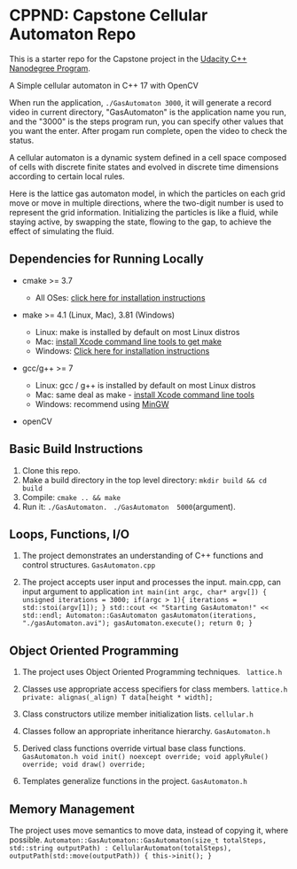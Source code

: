 # CPPND: Capstone Cellular Automaton Repo

This is a starter repo for the Capstone project in the [Udacity C++ Nanodegree Program](https://www.udacity.com/course/c-plus-plus-nanodegree--nd213).

A Simple cellular automaton in C++ 17 with OpenCV

When run the application, `./GasAutomaton 3000`, it will generate a record video in current directory, "GasAutomaton" is the application name you run, and the "3000" is the steps program
run, you can specify other values that you want the enter. After progam run complete, open the video to check the status.

A cellular automaton is a dynamic system defined in a cell space composed of cells with discrete finite states and evolved in discrete time dimensions according to certain local rules.

Here is the lattice gas automaton model, in which the particles on each grid move or move in multiple directions, where the two-digit number is used to represent the grid information. Initializing the particles is like a fluid, while staying active, by swapping the state, flowing to the gap, to achieve the effect of simulating the fluid.

## Dependencies for Running Locally
* cmake >= 3.7
  * All OSes: [click here for installation instructions](https://cmake.org/install/)
* make >= 4.1 (Linux, Mac), 3.81 (Windows)
  * Linux: make is installed by default on most Linux distros
  * Mac: [install Xcode command line tools to get make](https://developer.apple.com/xcode/features/)
  * Windows: [Click here for installation instructions](http://gnuwin32.sourceforge.net/packages/make.htm)
* gcc/g++ >= 7
  * Linux: gcc / g++ is installed by default on most Linux distros
  * Mac: same deal as make - [install Xcode command line tools](https://developer.apple.com/xcode/features/)
  * Windows: recommend using [MinGW](http://www.mingw.org/)
  
* openCV 

## Basic Build Instructions

1. Clone this repo.
2. Make a build directory in the top level directory: `mkdir build && cd build`
3. Compile: `cmake .. && make`
4. Run it: `./GasAutomaton. `  `./GasAutomaton  5000`(argument).

## Loops, Functions, I/O

1. The project demonstrates an understanding of C++ functions and control structures.
`GasAutomaton.cpp`

2. The project accepts user input and processes the input.
    main.cpp, can input argument to application
    `int main(int argc, char* argv[]) {
        unsigned iterations = 3000;
        if(argc > 1){
            iterations = std::stoi(argv[1]);
        }
        std::cout << "Starting GasAutomaton!" << std::endl;
        Automaton::GasAutomaton gasAutomaton(iterations, "./gasAutomaton.avi");
        gasAutomaton.execute();
        return 0;
    }`
## Object Oriented Programming

1. The project uses Object Oriented Programming techniques.
   ` lattice.h`

2. Classes use appropriate access specifiers for class members.
`lattice.h  
private:
alignas(_align) T data[height * width];`

3. Class constructors utilize member initialization lists.
`cellular.h`

4. Classes follow an appropriate inheritance hierarchy.
`GasAutomaton.h`


5. Derived class functions override virtual base class functions.
`GasAutomaton.h
void init() noexcept override;
void applyRule() override;
void draw() override;`

6. Templates generalize functions in the project.
`GasAutomaton.h`

## Memory Management

The project uses move semantics to move data, instead of copying it, where possible.
`Automaton::GasAutomaton::GasAutomaton(size_t totalSteps, std::string outputPath) :
    CellularAutomaton(totalSteps), outputPath(std::move(outputPath)) {
    this->init();
}`
